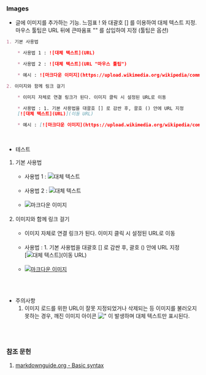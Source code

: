 ### Images
- 글에 이미지를 추가하는 기능. 느낌표 ! 와 대괄호 [] 를 이용하여 대체 텍스트 지정. 마우스 툴팁은 URL 뒤에 큰따옴표 "" 를 삽입하여 지정 (툴팁은 옵션)

```md
1. 기본 사용법

    * 사용법 1 : ![대체 텍스트](URL)

    * 사용법 2 : ![대체 텍스트](URL "마우스 툴팁")

    * 예시 : ![마크다운 이미지](https://upload.wikimedia.org/wikipedia/commons/4/48/Markdown-mark.svg "마크다운 이미지")

2. 이미지와 함께 링크 걸기

    * 이미지 자체로 연결 링크가 된다. 이미지 클릭 시 설정된 URL로 이동

    * 사용법 : 1. 기본 사용법을 대괄호 [] 로 감싼 후, 괄호 () 안에 URL 지정
    [![대체 텍스트](URL)](이동 URL)

    * 예시 : [![마크다운 이미지](https://upload.wikimedia.org/wikipedia/commons/4/48/Markdown-mark.svg "마크다운 이미지")](https://ko.wikipedia.org/wiki/%EB%A7%88%ED%81%AC%EB%8B%A4%EC%9A%B4)
```
<br>

- 테스트

1. 기본 사용법<br><br>
    * 사용법 1 : ![대체 텍스트](URL)<br><br>
    * 사용법 2 : ![대체 텍스트](URL "마우스 툴팁")<br><br>
    * ![마크다운 이미지](https://upload.wikimedia.org/wikipedia/commons/4/48/Markdown-mark.svg "마크다운 이미지")<br><br>
2. 이미지와 함께 링크 걸기<br><br>
    * 이미지 자체로 연결 링크가 된다. 이미지 클릭 시 설정된 URL로 이동<br><br>
    * 사용법 : 1. 기본 사용법을 대괄호 [] 로 감싼 후, 괄호 () 안에 URL 지정<br>[![대체 텍스트](URL)](이동 URL)<br><br>
    * [![마크다운 이미지](https://upload.wikimedia.org/wikipedia/commons/4/48/Markdown-mark.svg "마크다운 이미지")](https://ko.wikipedia.org/wiki/%EB%A7%88%ED%81%AC%EB%8B%A4%EC%9A%B4)

<br><br>

- 주의사항
    1. 이미지 로드를 위한 URL이 잘못 지정되었거나 삭제되는 등 이미지를 불러오지 못하는 경우, 깨진 이미지 아이콘 !["](URL) 이 발생하며 대체 텍스트만 표시된다.

<br><br>

### 참조 문헌
1. [markdownguide.org - Basic syntax](https://www.markdownguide.org/basic-syntax/#overview "Basic syntax overview")